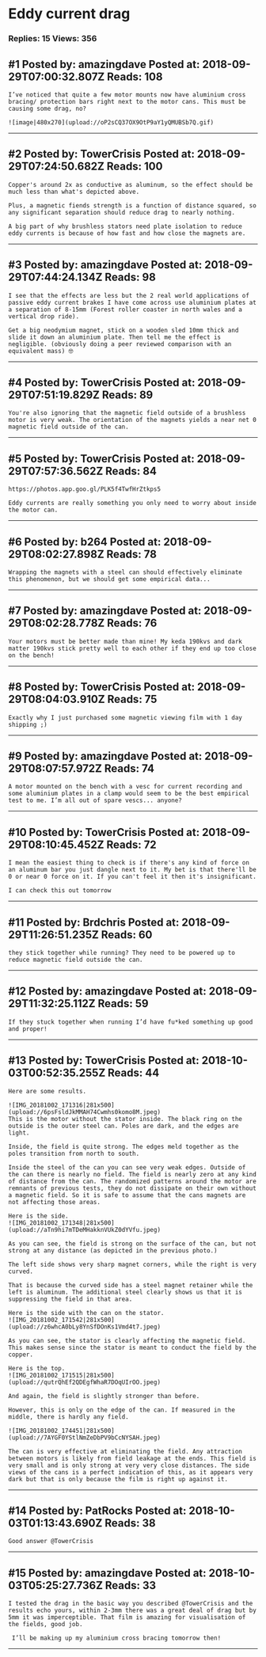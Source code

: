 # Eddy current drag

### Replies: 15 Views: 356

## \#1 Posted by: amazingdave Posted at: 2018-09-29T07:00:32.807Z Reads: 108

```
I’ve noticed that quite a few motor mounts now have aluminium cross bracing/ protection bars right next to the motor cans. This must be causing some drag, no?

![image|480x270](upload://oP2sCQ37OX9OtP9aY1yQMUBSb7Q.gif)
```

---
## \#2 Posted by: TowerCrisis Posted at: 2018-09-29T07:24:50.682Z Reads: 100

```
Copper's around 2x as conductive as aluminum, so the effect should be much less than what's depicted above.

Plus, a magnetic fiends strength is a function of distance squared, so any significant separation should reduce drag to nearly nothing.

A big part of why brushless stators need plate isolation to reduce eddy currents is because of how fast and how close the magnets are.
```

---
## \#3 Posted by: amazingdave Posted at: 2018-09-29T07:44:24.134Z Reads: 98

```
I see that the effects are less but the 2 real world applications of passive eddy current brakes I have come across use aluminium plates at a separation of 8-15mm (Forest roller coaster in north wales and a vertical drop ride). 

Get a big neodymium magnet, stick on a wooden sled 10mm thick and slide it down an aluminium plate. Then tell me the effect is negligible. (obviously doing a peer reviewed comparison with an equivalent mass) 🤓
```

---
## \#4 Posted by: TowerCrisis Posted at: 2018-09-29T07:51:19.829Z Reads: 89

```
You're also ignoring that the magnetic field outside of a brushless motor is very weak. The orientation of the magnets yields a near net 0 magnetic field outside of the can.
```

---
## \#5 Posted by: TowerCrisis Posted at: 2018-09-29T07:57:36.562Z Reads: 84

```
https://photos.app.goo.gl/PLK5f4TwfHrZtkps5

Eddy currents are really something you only need to worry about inside the motor can.
```

---
## \#6 Posted by: b264 Posted at: 2018-09-29T08:02:27.898Z Reads: 78

```
Wrapping the magnets with a steel can should effectively eliminate this phenomenon, but we should get some empirical data...
```

---
## \#7 Posted by: amazingdave Posted at: 2018-09-29T08:02:28.778Z Reads: 76

```
Your motors must be better made than mine! My keda 190kvs and dark matter 190kvs stick pretty well to each other if they end up too close on the bench!
```

---
## \#8 Posted by: TowerCrisis Posted at: 2018-09-29T08:04:03.910Z Reads: 75

```
Exactly why I just purchased some magnetic viewing film with 1 day shipping ;)
```

---
## \#9 Posted by: amazingdave Posted at: 2018-09-29T08:07:57.972Z Reads: 74

```
A motor mounted on the bench with a vesc for current recording and some aluminium plates in a clamp would seem to be the best empirical test to me. I’m all out of spare vescs... anyone?
```

---
## \#10 Posted by: TowerCrisis Posted at: 2018-09-29T08:10:45.452Z Reads: 72

```
I mean the easiest thing to check is if there's any kind of force on an aluminum bar you just dangle next to it. My bet is that there'll be 0 or near 0 force on it. If you can't feel it then it's insignificant.

I can check this out tomorrow
```

---
## \#11 Posted by: Brdchris Posted at: 2018-09-29T11:26:51.235Z Reads: 60

```
they stick together while running? They need to be powered up to reduce magnetic field outside the can.
```

---
## \#12 Posted by: amazingdave Posted at: 2018-09-29T11:32:25.112Z Reads: 59

```
If they stuck together when running I’d have fu*ked something up good and proper!
```

---
## \#13 Posted by: TowerCrisis Posted at: 2018-10-03T00:52:35.255Z Reads: 44

```
Here are some results.

![IMG_20181002_171316|281x500](upload://6psFsldJkMMAH74Cwmhs0komo8M.jpeg) 
This is the motor without the stator inside. The black ring on the outside is the outer steel can. Poles are dark, and the edges are light.

Inside, the field is quite strong. The edges meld together as the poles transition from north to south.

Inside the steel of the can you can see very weak edges. Outside of the can there is nearly no field. The field is nearly zero at any kind of distance from the can. The randomized patterns around the motor are remnants of previous tests, they do not dissipate on their own without a magnetic field. So it is safe to assume that the cans magnets are not affecting those areas.

Here is the side.
![IMG_20181002_171348|281x500](upload://aTn9hi7mTDeMHakknVUkZ0dYVfu.jpeg) 

As you can see, the field is strong on the surface of the can, but not strong at any distance (as depicted in the previous photo.)

The left side shows very sharp magnet corners, while the right is very curved.

That is because the curved side has a steel magnet retainer while the left is aluminum. The additional steel clearly shows us that it is suppressing the field in that area.

Here is the side with the can on the stator.
![IMG_20181002_171542|281x500](upload://z6whcA0bLy8YnSfDOnKs1Vmd4t7.jpeg) 

As you can see, the stator is clearly affecting the magnetic field. This makes sense since the stator is meant to conduct the field by the copper.

Here is the top.
![IMG_20181002_171515|281x500](upload://qutrQhEf2QDEgfWhaR7DOqUIrOO.jpeg)

And again, the field is slightly stronger than before.

However, this is only on the edge of the can. If measured in the middle, there is hardly any field.

![IMG_20181002_174451|281x500](upload://7AYGF0YStlNmZeDbPV9bCcNYSAH.jpeg) 

The can is very effective at eliminating the field. Any attraction between motors is likely from field leakage at the ends. This field is very small and is only strong at very very close distances. The side views of the cans is a perfect indication of this, as it appears very dark but that is only because the film is right up against it.
```

---
## \#14 Posted by: PatRocks Posted at: 2018-10-03T01:13:43.690Z Reads: 38

```
Good answer @TowerCrisis
```

---
## \#15 Posted by: amazingdave Posted at: 2018-10-03T05:25:27.736Z Reads: 33

```
I tested the drag in the basic way you described @TowerCrisis and the results echo yours, within 2-3mm there was a great deal of drag but by 5mm it was imperceptible. That film is amazing for visualisation of the fields, good job. 

 I’ll be making up my aluminium cross bracing tomorrow then!
```

---
